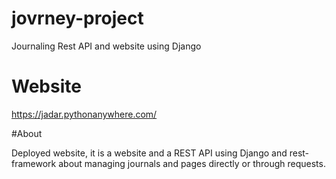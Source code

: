 # jovrney-project
Journaling Rest API and website using Django

# Website
<a>https://jadar.pythonanywhere.com/</a>

#About
<p>Deployed website, it is a website and a REST API using Django and rest-framework
about managing journals and pages directly or through requests.</p>
